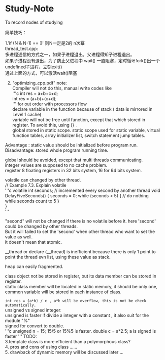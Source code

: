 # Study-Note  
To record nodes of studying  

简单技巧： 

1.'if (N & N-1) == 0' 则N一定是2的 n次幂  
thread_test.cpp:  
  多进程通信的方式之一，如果子进程退出，父进程得知子进程退出。  
  如果子进程没有退出，为了防止父进程中 wait() 一直阻塞，定时循环fork()出一个undefined子进程，立刻exit()  
  通过上面的方式，可以激活wait()阻塞  
  
2. "optimizing_cpp.pdf" note:  
  Compiler will not do this, manual write codes like    
  '''c
  int res = a+b+c+d;    
  int res = (a+b)+(c+d);  
  '''
  for out order with processors flow      
  declare variable in the function because of stack ( data is mirrored in Level 1 cache)    
  variable will not be free until function, except that which stored in register. To avoid this, using {} .    
  global stored in static scope. static scope used for static variable, virtual function tables, array initializer list, switch statement jump tables.  
  
  Advantage : static value should be initialized before program run.  
  Disadvantage: stored whole program running time.  
  
  global should be avoided, except that multi threads communicating.  
  integer values are supposed to no cache problem.  
  register 8 floating registers in 32 bits system, 16 for 64 bits system.  
  
  volatile can changed by other thread.  
  // Example 7.3. Explain volatile  
  '''c
  volatile int seconds; // incremented every second by another thread
  void DelayFiveSeconds() {
    seconds = 0;
    while (seconds < 5) {
      // do nothing while seconds count to 5
    }  
  }  
  '''
  
"second" will not be changed if there is no volatile before it. here 'second' could be changed by other threads.  
But it will failed to set the 'second' when other thread who want to set the value as well.  
it doesn't mean that atomic.  

__thread or declare (__thread) is inefficient because there is only 1 point to point the thread evn list, using these value as stack.  

heap can easily fragmented.  

class object not be stored in register, but its data member can be stored in register.  
static class member will be located in static memory, it should be only one, common variable will be stored in each instance of class.  

`int res = (a*b) / c , a*b will be overflow, this is not be check automatically.`  
unsigned vs signed integer:  
unsigned is faster if divide a integer with a constant , it also suit for the module "%"  
signed for convert to double.  
'''c
unsigned n = 15;	15/5	or 15%5 is faster.
double c = a*2.5; a is signed is faster
'''
TODO:  
  3.template class is more efficient than a polymorphous class?    
  4. pros and cons of using class ......      
  5. drawback of dynamic memory will be discussed later ...  


